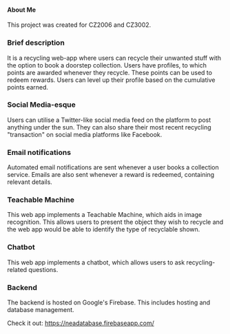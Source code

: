 #### About Me
This project was created for CZ2006 and CZ3002. 

### Brief description
It is a recycling web-app where users can recycle their unwanted stuff with the option to book a doorstep collection. Users have profiles, to which points are awarded whenever they recycle. These points can be used to redeem rewards. Users can level up their profile based on the cumulative points earned.

### Social Media-esque
Users can utilise a Twitter-like social media feed on the platform to post anything under the sun. They can also share their most recent recycling "transaction" on social media platforms like Facebook.

### Email notifications
Automated email notifications are sent whenever a user books a collection service. Emails are also sent whenever a reward is redeemed, containing relevant details.

### Teachable Machine
This web app implements a Teachable Machine, which aids in image recognition. This allows users to present the object they wish to recycle and the web app would be able to identify the type of recyclable shown.

### Chatbot
This web app implements a chatbot, which allows users to ask recycling-related questions.

### Backend
The backend is hosted on Google's Firebase. This includes hosting and database management.

Check it out: https://neadatabase.firebaseapp.com/
